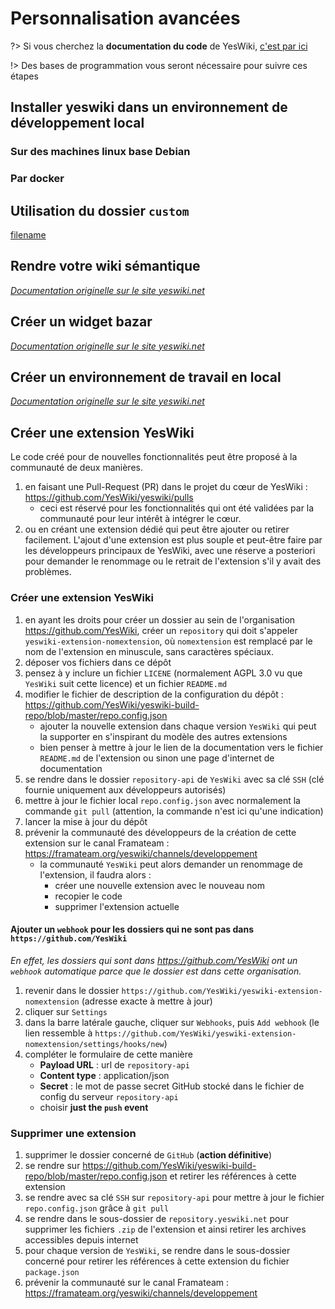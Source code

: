# Personnalisation avancées

?> Si vous cherchez la **documentation du code** de YesWiki, [c'est par ici](/docs/code/README.md)

!> Des bases de programmation vous seront nécessaire pour suivre ces étapes

## Installer yeswiki dans un environnement de développement local
### Sur des machines linux base Debian
### Par docker

## Utilisation du dossier `custom`

[filename](../en/custom-folder.md ':include')

<!-- ### Créer un champ bazar custom

_[Documentation originelle sur le site yeswiki.net](https://yeswiki.net/?TutorielCreerUnChampBazarCustom "Tutoriel - Créer un champ bazar custom")_

 1. choisir dans le dossier `tools/bazar/fields`, un champ modèle qui ressemble au champ personnalisé (par exemple `DateField.php`)
 2. Le copier dans le dossier `custom/fields`
    - conserver son nom si on veut remplacer le champ d'origine
    - le renommer si on ne veut pas remplacer le champ d'origine (veuillez à renommer le nom de la classe dans le fichier en remplaçant `class DateField ` par `class NomFichier`)
 3. remplacer `namespace YesWiki\Bazar\Field;` dans le fichier par `namespace YesWiki\Custom\Field;`
 4. paramétrer l'héritage :
    - si on garde `extends BazarField`, bien s'assurer qu'il y a `use YesWiki\Bazar\Field\BazarField;` dans le fichier
    - si on veut hériter d'une autre classe écrire `extends OtherField` et bien s'assurer que le fichier possède ceci : `use YesWiki\Bazar\Field\OtherField;`
    - enfin, lors du remplacement d'un champ du cœur, il est conseillé de faire un héritage à partir du champ d'origine. Dans notre exemple ça donnerait :


    use YesWiki\Bazar\Field\DateField as CoreDateField;
    
    class DateField extends CoreDateField
    {
        // ....
 5. mettre à jour la déclaration du nom de champ associé dans l'en-tête `@Field({"nompossible1", "nompossible2", "nompossible3"})`
 6. une fois le code prêt, il est alors possible de définir un champ custom dans le constructeur graphique de formulaire.

### Ajouter un nouveau composant à `actions-builder`

 1. choisir un composant dans le dossier `tools/aceditor/presentation/javascripts/components` qui ressemble au composant personnalisé recherché (par exemple `InputGeo.js`)
 2. Le copier dans le dossier `custom/javascripts/components/actions-builder`
    - conserver son nom si on veut remplacer le champ d'origine
    - le renommer si on ne veut pas remplacer le champ d'origine 
 3. faire attention à mettre à jour les chemins relatifs pour les imports (exemple : `import InputMultiInput from '../../../../tools/aceditor/presentation/javascripts/components/InputMultiInput.js'`)
 4. pour l'utiliser, définir dans le fichier `.yaml` associé à actions builder pour la partie voulue le type qui va bien.
   - si le fichier s'appelle `InputNomInput.js`, alors il faut taper dans le fichier `.yaml` : `type: nom-input`
   - si le fichier s'appelle `InputGeo.js`, il faut taper `type: geo` -->

## Rendre votre wiki sémantique

_[Documentation originelle sur le site yeswiki.net](https://yeswiki.net/?RendreYeswikiSemantique "Tutoriel - Rendre votre wiki sémantique")_

## Créer un widget bazar

_[Documentation originelle sur le site yeswiki.net](https://yeswiki.net/?BazarWidget "Tutoriel - Créer widget bazar")_

## Créer un environnement de travail en local

_[Documentation originelle sur le site yeswiki.net](https://yeswiki.net/?PageConfiglocal "Tutoriel - Créer un environnement de dév en local")_

## Créer une extension YesWiki

Le code créé pour de nouvelles fonctionnalités peut être proposé à la communauté de deux manières.

  1. en faisant une Pull-Request (PR) dans le projet du cœur de YesWiki : https://github.com/YesWiki/yeswiki/pulls
     - ceci est réservé pour les fonctionnalités qui ont été validées par la communauté pour leur intérêt à intégrer le cœur.
  2. ou en créant une extension dédié qui peut être ajouter ou retirer facilement. L'ajout d'une extension est plus souple et peut-être faire par les développeurs principaux de YesWiki, avec une réserve a posteriori pour demander le renommage ou le retrait de l'extension s'il y avait des problèmes.

### Créer une extension YesWiki

 1. en ayant les droits pour créer un dossier au sein de l'organisation https://github.com/YesWiki, créer un `repository` qui doit s'appeler `yeswiki-extension-nomextension`, où `nomextension` est remplacé par le nom de l'extension en minuscule, sans caractères spéciaux.
 2. déposer vos fichiers dans ce dépôt
 3. pensez à y inclure un fichier `LICENE` (normalement AGPL 3.0 vu que `YesWiki` suit cette licence) et un fichier `README.md`
 4. modifier le fichier de description de la configuration du dépôt : https://github.com/YesWiki/yeswiki-build-repo/blob/master/repo.config.json
    - ajouter la nouvelle extension dans chaque version `YesWiki` qui peut la supporter en s'inspirant du modèle des autres extensions
    - bien penser à mettre à jour le lien de la documentation vers le fichier `README.md` de l'extension ou sinon une page d'internet de documentation
 5. se rendre dans le dossier `repository-api` de `YesWiki` avec sa clé `SSH` (clé fournie uniquement aux développeurs autorisés)
 6. mettre à jour le fichier local `repo.config.json` avec normalement la commande `git pull` (attention, la commande n'est ici qu'une indication)
 7. lancer la mise à jour du dépôt
 8. prévenir la communauté des développeurs de la création de cette extension sur le canal Framateam : https://framateam.org/yeswiki/channels/developpement
     - la communauté `YesWiki` peut alors demander un renommage de l'extension, il faudra alors :
       - créer une nouvelle extension avec le nouveau nom
       - recopier le code
       - supprimer l'extension actuelle

#### Ajouter un `webhook` pour les dossiers qui ne sont pas dans `https://github.com/YesWiki`

_En effet, les dossiers qui sont dans https://github.com/YesWiki ont un `webhook` automatique parce que le dossier est dans cette organisation._

 1. revenir dans le dossier `https://github.com/YesWiki/yeswiki-extension-nomextension` (adresse exacte à mettre à jour)
 2. cliquer sur `Settings`
 3. dans la barre latérale gauche, cliquer sur `Webhooks`, puis `Add webhook` (le lien ressemble à `https://github.com/YesWiki/yeswiki-extension-nomextension/settings/hooks/new`)
 4. compléter le formulaire de cette manière
     - **Payload URL** : url de `repository-api`
     - **Content type** : application/json
     - **Secret** : le mot de passe secret GitHub stocké dans le fichier de config du serveur `repository-api`
     - choisir **just the `push` event**

### Supprimer une extension

 1. supprimer le dossier concerné de `GitHub` (**action définitive**)
 2. se rendre sur https://github.com/YesWiki/yeswiki-build-repo/blob/master/repo.config.json et retirer les références à cette extension
 3. se rendre avec sa clé `SSH` sur `repository-api` pour mettre à jour le fichier `repo.config.json` grâce à `git pull`
 4. se rendre dans le sous-dossier de `repository.yeswiki.net` pour supprimer les fichiers `.zip` de l'extension et ainsi retirer les archives accessibles depuis internet
 5. pour chaque version de `YesWiki`, se rendre dans le sous-dossier concerné pour retirer les références à cette extension du fichier `package.json`
 6. prévenir la communauté sur le canal Framateam : https://framateam.org/yeswiki/channels/developpement

